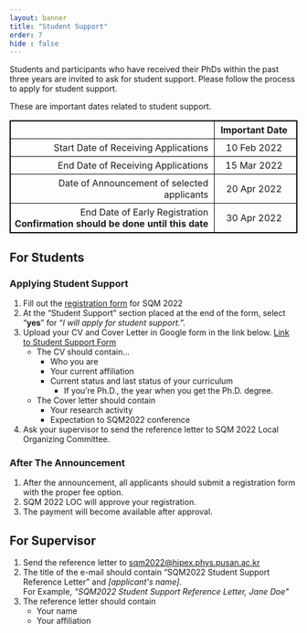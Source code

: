 ```yaml
---
layout: banner
title: "Student Support"
order: 7
hide : false
---
```



<style>
    table {
    border-collapse: collapse;
    border: 1px solid black;
    }
    th, td {
    padding: 5px;
    padding-right: 10px;
    min-width: 8em;
        border: 1px solid black;
    }
</style>

Students and participants who have received their PhDs within the past three years are invited to ask for student support.
Please follow the process to apply for student support.

These are important dates related to student support.

|                                             | Important Date |
|--------------------------------------------:|:--------------:|
| Start Date of Receiving Applications        | 10 Feb 2022    | 
| End Date of Receiving Applications          | 15 Mar 2022    | 
| Date of Announcement of selected applicants | 20 Apr 2022    |
| End Date of Early Registration <br> **Confirmation should be done until this date** | 30 Apr 2022    |

## For Students

### Applying Student Support

1. Fill out the [registration form](https://indico.cern.ch/event/1037821/registrations/) for SQM 2022
2. At the “Student Support” section placed at the end of the form, select “**yes**” for “*I will apply for student support.*”.
3. Upload your CV and Cover Letter in Google form in the link below.
  [Link to Student Support Form](https://forms.gle/H922FHFKi4YDA5se6)
   * The CV should contain...
      * Who you are
      * Your current affiliation
      * Current status and last status of your curriculum
        * If you’re Ph.D., the year when you get the Ph.D. degree.
   * The Cover letter should contain
      * Your research activity 
      * Expectation to SQM2022 conference
4. Ask your supervisor to send the reference letter to SQM 2022 Local Organizing Committee.

### After The Announcement

1. After the announcement, all applicants should submit a registration form with the proper fee option.
2. SQM 2022 LOC will approve your registration.
3. The payment will become available after approval.

## For Supervisor

1. Send the reference letter to [sqm2022@hipex.phys.pusan.ac.kr](mailto:sqm2022@hipex.phys.pusan.ac.kr)
2. The title of the e-mail should contain “SQM2022 Student Support Reference Letter” and *[applicant's name]*.  
   For Example, *"SQM2022 Student Support Reference Letter, Jane Doe"*
3. The reference letter should contain
   * Your name
   * Your affiliation
